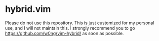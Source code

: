 # hybrid.vim

Please do not use this repository. This is just customized for my personal use, and I will not maintain this.
I strongly recommend you to go https://github.com/w0ng/vim-hybrid/ as soon as possible.
